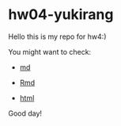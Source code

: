 # hw04-yukirang

Hello this is my repo for hw4:)

You might want to check:

* [md](https://github.com/STAT545-UBC-students/hw04-yukirang/blob/master/hw04-gapminder.md)

* [Rmd](https://github.com/STAT545-UBC-students/hw04-yukirang/blob/master/hw04-gapminder.Rmd)

* [html](https://github.com/STAT545-UBC-students/hw04-yukirang/blob/master/hw04-gapminder.html)

Good day!
